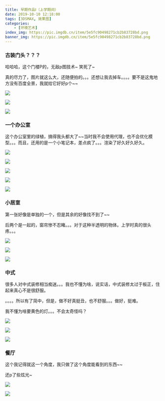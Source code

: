 ```yaml
---
title: 早期作品Ⅰ（上学期间）
date: 2019-10-10 12:18:00
tags: [3DSMAX, 效果图]
categories: 
	- [环境艺术]
index_img: https://pic.imgdb.cn/item/5e5fc90498271cb2b83728bd.png
banner_img: https://pic.imgdb.cn/item/5e5fc90498271cb2b83728bd.png
---
```


### 古装门头？？？
哈哈哈，这个门楼P的，无敌p图技术~
笑死了~

真的尽力了，图片就这么大，还随便拍的。。。还想让我去掉车。。。。要不是这鬼地方没有百度全景，我就给它好好p个~~

![](https://pic.imgdb.cn/item/5e5fc8fe98271cb2b8372510.jpg)

![](https://pic.imgdb.cn/item/5e5fc8fd98271cb2b8372462.jpg)

![](https://pic.imgdb.cn/item/5e5fc90098271cb2b837266c.jpg)

###  一个办公室

这个办公室里的绿植，搞得我头都大了~~当时我不会使用代理，也不会优化模型。。。而且，还用的是一个小笔记本，差点疯了。。。渲染了好久好久好久。

![](https://pic.imgdb.cn/item/5e5fc91098271cb2b8372f66.png)

![](https://pic.imgdb.cn/item/5e5fc90998271cb2b8372b6b.png)

![](https://pic.imgdb.cn/item/5e5fc90998271cb2b8372b56.png)

![](https://pic.imgdb.cn/item/5e5fc91198271cb2b8372fde.png)

![](https://pic.imgdb.cn/item/5e5fc90198271cb2b83726da.png)

### 小居室

第一张好像是单独的一个，但是其余的好像找不到了~~

后两个是一起的，窗帘惨不忍睹。。。对于这种半透明的物体。上学时真的很头疼。。。

![](https://pic.imgdb.cn/item/5e5fc90a98271cb2b8372bee.png)

![](https://pic.imgdb.cn/item/5e5fc90c98271cb2b8372ccd.png)

![](https://pic.imgdb.cn/item/5e5fc91098271cb2b8372f41.png)

### 中式

很多人对中式装修相当痴迷。。。我也不懂为啥，说实话，中式装修太过于板正，住起来真心不是很舒服。

。。。。所以有了简中，但是，做不好真挺丑，也不舒服。。。做好，挺难。

我不懂为啥要黄色的灯。。。不会太奇怪吗？

![](https://pic.imgdb.cn/item/5e5fc91198271cb2b8373002.png)

![](https://pic.imgdb.cn/item/5e5fc90e98271cb2b8372e98.png)

![](https://pic.imgdb.cn/item/5e5fcdc598271cb2b8392dd8.png)

### 餐厅

这个我记得就这一个角度，我只做了这个角度能看到的东西~~

还p了些炫光~

![](https://pic.imgdb.cn/item/5e5fc90798271cb2b8372ac7.png)

![](https://pic.imgdb.cn/item/5e5fc90498271cb2b83728bd.png)